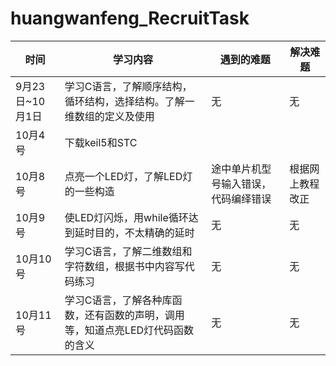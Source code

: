 # huangwanfeng_RecruitTask
                                                                                                        
   | 时间 | 学习内容 | 遇到的难题 | 解决难题 |
   | --- | --- | --- | --- |
   | 9月23日~10月1日 | 学习C语言，了解顺序结构，循环结构，选择结构。了解一维数组的定义及使用 | 无 | 无 |
   | 10月4号 | 下载keil5和STC |  
   | 10月8号 | 点亮一个LED灯，了解LED灯的一些构造 | 途中单片机型号输入错误，代码编绎错误 | 根据网上教程改正 | 
   | 10月9号 | 使LED灯闪烁，用while循环达到延时目的，不太精确的延时 | 无 | 无 | 
   | 10月10号 | 学习C语言，了解二维数组和字符数组，根据书中内容写代码练习 | 无 | 无 | 
   | 10月11号 | 学习C语言，了解各种库函数，还有函数的声明，调用等，知道点亮LED灯代码函数的含义 | 无 | 无 | 

